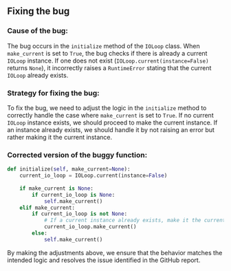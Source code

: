 ## Fixing the bug

### Cause of the bug:
The bug occurs in the `initialize` method of the `IOLoop` class. When `make_current` is set to `True`, the bug checks if there is already a current `IOLoop` instance. If one does not exist (`IOLoop.current(instance=False)` returns `None`), it incorrectly raises a `RuntimeError` stating that the current `IOLoop` already exists.

### Strategy for fixing the bug:
To fix the bug, we need to adjust the logic in the `initialize` method to correctly handle the case where `make_current` is set to `True`. If no current `IOLoop` instance exists, we should proceed to make the current instance. If an instance already exists, we should handle it by not raising an error but rather making it the current instance.

### Corrected version of the buggy function:

```python
def initialize(self, make_current=None):
    current_io_loop = IOLoop.current(instance=False)
    
    if make_current is None:
        if current_io_loop is None:
            self.make_current()
    elif make_current:
        if current_io_loop is not None:
            # If a current instance already exists, make it the current instance
            current_io_loop.make_current()
        else:
            self.make_current()
```

By making the adjustments above, we ensure that the behavior matches the intended logic and resolves the issue identified in the GitHub report.